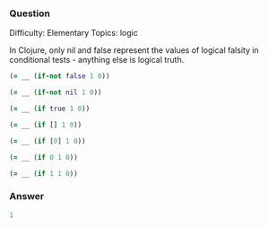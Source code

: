 ### Question

Difficulty:	Elementary
Topics:	logic


In Clojure, only nil and false represent the values of logical falsity in conditional tests - anything else is logical truth.

```clojure
(= __ (if-not false 1 0))

(= __ (if-not nil 1 0))

(= __ (if true 1 0))

(= __ (if [] 1 0))

(= __ (if [0] 1 0))

(= __ (if 0 1 0))

(= __ (if 1 1 0))
```

### Answer

```clojure
1
```
